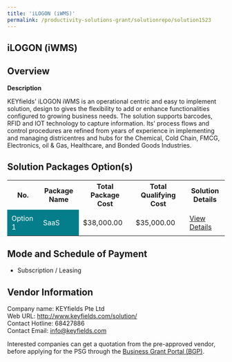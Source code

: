 ```yaml
---
title: 'iLOGON (iWMS)'
permalink: /productivity-solutions-grant/solutionrepo/solution1523
---
```


## iLOGON (iWMS)

## Overview

**Description**

KEYfields' iLOGON iWMS is an operational centric and easy to implement solution, design to gives the flexibility to add or enhance functionalities configured to growing business needs. The solution supports barcodes, RFID and IOT technology to capture information. Its' process flows and control procedures are refined from years of experience in implementing and managing districentres and hubs for the Chemical, Cold Chain, FMCG, Electronics, oil & Gas, Healthcare, and Bonded Goods Industries.

## Solution Packages Option(s)

<table>
<tr>
<th><b>No.</b></th>
<th><b>Package Name</b></th>
<th><b>Total Package Cost</b></th>
<th><b>Total Qualifying Cost</b></th>
<th><b>Solution Details</b></th>
</tr>
<tr>
<td style='padding: 10px; background-color: #037E8A; color: #FFFFFF;'>Option 1</td>
<td style='padding: 10px; background-color: #037E8A; color: #FFFFFF;'>SaaS</td>
<td style='padding: 10px;'>$38,000.00</td>
<td style='padding: 10px;'>$35,000.00</td>
<td style='padding: 10px;'><a href='/images/psg/KEYfields_iLOGON_iWMS_Desensitised_Annex_3_Part1.pdf' target='_blank'>View Details</a></td>
</tr>
</table>

## Mode and Schedule of Payment

 - Subscription / Leasing

## Vendor Information

 Company name: KEYfields Pte Ltd<br>Web URL: http://www.keyfields.com/solution/ <br>Contact Hotline: 68427886 <br>Contact Email: info@keyfields.com 

Interested companies can get a quotation from the pre-approved vendor, before applying for the PSG through the <a href='https://www.businessgrants.gov.sg/' target='_blank' rel='noopener'>Business Grant Portal (BGP)</a>.

<script src="/jquery/resize-tables.js"></script>
